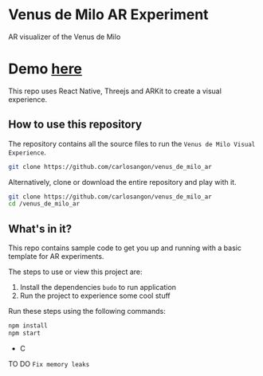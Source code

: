 # Venus de Milo AR Experiment
AR visualizer of the Venus de Milo
<br/>

# Demo  <a href="https://www.youtube.com/embed/ZTInc3lfebo"> here </a>

This repo uses React Native, Threejs and ARKit to create a visual experience. 

## How to use this repository

The repository contains all the source files to run the `Venus de Milo Visual Experience`.


```bash
git clone https://github.com/carlosangon/venus_de_milo_ar
```

Alternatively, clone or download the entire repository and play with it.

```bash
git clone https://github.com/carlosangon/venus_de_milo_ar
cd /venus_de_milo_ar
```

## What's in it?

This repo contains sample code to get you up and running with a basic template for AR experiments.

The steps to use or view this project are:

1. Install the dependencies `budo` to run application
2. Run the project to experience some cool stuff

Run these steps using the following commands:

```bash
npm install
npm start
```
- C

TO DO `Fix memory leaks`
